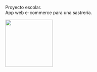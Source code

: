 Proyecto escolar.<br>
App web e-commerce para una sastrería. <br>

<img src="https://github.com/user-attachments/assets/e5ba473f-6f54-422e-bc80-1b36b1ca41ef" width="150">
